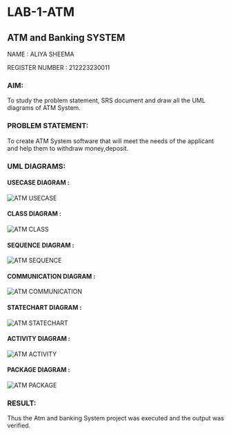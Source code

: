 # LAB-1-ATM
## ATM and Banking SYSTEM
NAME : ALIYA SHEEMA 

REGISTER NUMBER : 212223230011

### AIM: 
To study the problem statement, SRS document and draw all the UML diagrams of ATM
System.
### PROBLEM STATEMENT:
To create ATM System software that will meet the needs of the applicant and help them
to withdraw money,deposit.
### UML DIAGRAMS:
#### USECASE DIAGRAM :

![ATM USECASE](https://github.com/23005529/LAB-1-ATM/assets/139842207/bc6c5ff0-4aaf-4c4b-aecc-fac2cb551dd1)

#### CLASS DIAGRAM :

![ATM CLASS](https://github.com/23005529/LAB-1-ATM/assets/139842207/2c6842f4-8e06-4c14-9a65-0686e67f99a1)

#### SEQUENCE DIAGRAM :

![ATM SEQUENCE](https://github.com/23005529/LAB-1-ATM/assets/139842207/5b961adf-f521-4b2a-9235-db8ca8d45ad5)

#### COMMUNICATION DIAGRAM :

![ATM COMMUNICATION](https://github.com/23005529/LAB-1-ATM/assets/139842207/15972977-9228-4bad-ae0d-6264e3298bff)

#### STATECHART DIAGRAM :

![ATM STATECHART](https://github.com/23005529/LAB-1-ATM/assets/139842207/4ccc3288-6cb2-4f74-ba31-badfde2c97a4)

#### ACTIVITY DIAGRAM :

![ATM ACTIVITY](https://github.com/23005529/LAB-1-ATM/assets/139842207/9a58b43c-b3b1-4319-b4ea-ff31bdfb48a3)

#### PACKAGE DIAGRAM :

![ATM PACKAGE](https://github.com/23005529/LAB-1-ATM/assets/139842207/79232b50-5079-4243-b0aa-8cf6cce100b5)


### RESULT: 
Thus the Atm and banking System project was executed and the output was verified.
